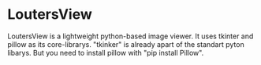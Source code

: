 LoutersView
===========

LoutersView is a lightweight python-based image viewer.
It uses tkinter and pillow as its core-librarys.
"tkinker" is already apart of the standart pyton libarys.
But you need to install pillow with "pip install Pillow".

